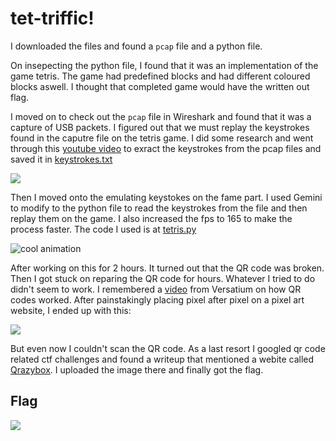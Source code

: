 # tet-triffic!

I downloaded the files and found a `pcap` file and a python file. 

On insepecting the python file, I found that it was an implementation of the game tetris. The game had predefined blocks and had different coloured blocks aswell. I thought that completed game would have the written out flag.

I moved on to check out the `pcap` file in Wireshark and found that it was a capture of USB packets. I figured out that we must replay the keystrokes found in the caputre file on the tetris game. I did some research and went through this [youtube video](https://www.youtube.com/watch?v=EnOgRyio_9Q&t=124s) to exract the keystrokes from the pcap files and saved it in [keystrokes.txt](./resources/tet-triffic/keystrokes.txt)

![](https://i.imgur.com/s0C2PZw.png)

Then I moved onto the emulating keystokes on the fame part. I used Gemini to modify to the python file to read the keystrokes from the file and then replay them on the game. I also increased the fps to 165 to make the process faster. The code I used is at [tetris.py](./resources/tet-triffic/tetris.py)

![cool animation](https://i.imgur.com/Sj38iMp.gif)

After working on this for 2 hours. It turned out that the QR code was broken. Then I got stuck on reparing the QR code for hours. Whatever I tried to do didn't seem to work. I remembered a [video](https://www.youtube.com/watch?v=w5ebcowAJD8) from Versatium on how QR codes worked. After painstakingly placing pixel after pixel on a pixel art website, I ended up with this:

![](https://cdn.discordapp.com/attachments/1314927157310656555/1317444229525667901/1734173581374.png?ex=6762a98d&is=6761580d&hm=5ced38ced2e442b0f51734132511699c92e6d2744331ba628a66a3a999cae43e&)

But even now I couldn't scan the QR code. As a last resort I googled qr code related ctf challenges and found a writeup that mentioned a webite called [Qrazybox](https://merri.cx/qrazybox/). I uploaded the image there and finally got the flag.


## Flag

![](https://cdn.discordapp.com/attachments/1146471180858048532/1318569263803404328/image.png?ex=6762ccd2&is=67617b52&hm=56337ebbf95d4d02f324c7c3927040b6af51db1382ff91f069b9a950d33afc58&)